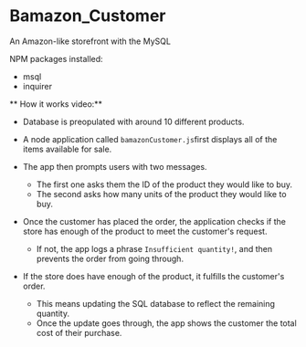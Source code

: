 # Bamazon_Customer
An Amazon-like storefront with the MySQL

NPM packages installed:
* msql
* inquirer 

** How it works video:** 

* Database is preopulated  with around 10 different products. 

* A node application called `bamazonCustomer.js`first displays all of the items available for sale.

* The app then prompts users with two messages.

   * The first one asks them the ID of the product they would like to buy.
   * The second asks how many units of the product they would like to buy.

* Once the customer has placed the order, the application checks if the store has enough of the product to meet the customer's request.

   * If not, the app logs a phrase  `Insufficient quantity!`, and then prevents the order from going through.

* If the store does have enough of the product, it fulfills the customer's order.
   * This means updating the SQL database to reflect the remaining quantity.
   * Once the update goes through, the app shows the customer the total cost of their purchase.
